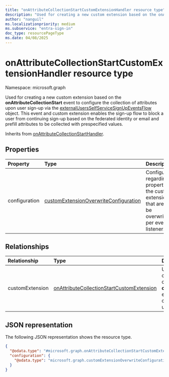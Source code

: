 ```yaml
---
title: "onAttributeCollectionStartCustomExtensionHandler resource type"
description: "Used for creating a new custom extension based on the onAttributeCollectionStart event to configure the collection of attributes upon user sign-up."
author: "nanguil"
ms.localizationpriority: medium
ms.subservice: "entra-sign-in"
doc_type: resourcePageType
ms.date: 04/08/2025
---
```


# onAttributeCollectionStartCustomExtensionHandler resource type

Namespace: microsoft.graph

Used for creating a new custom extension based on the **onAttributeCollectionStart** event to configure the collection of attributes upon user sign-up via the [externalUsersSelfServiceSignUpEventsFlow](../resources/externalUsersSelfServiceSignUpEventsFlow.md) object. This event and custom extension enables the sign-up flow to block a user from continuing sign-up based on the federated identity or email and prefill attributes to be collected with prespecified values. 

Inherits from [onAttributeCollectionStartHandler](../resources/onattributecollectionstarthandler.md).

## Properties
|Property|Type|Description|
|:---|:---|:---|
|configuration|[customExtensionOverwriteConfiguration](../resources/customextensionoverwriteconfiguration.md)|Configuration regarding properties of the custom extension that are can be overwritten per event listener.|

## Relationships
|Relationship|Type|Description|
|:---|:---|:---|
|customExtension|[onAttributeCollectionStartCustomExtension](../resources/onattributecollectionstartcustomextension.md)|Used for creating a new custom extension based on the **onAttributeCollectionStart** event to configure the collection of attributes upon user sign-up.|

## JSON representation
The following JSON representation shows the resource type.
<!-- {
  "blockType": "resource",
  "@odata.type": "microsoft.graph.onAttributeCollectionStartCustomExtensionHandler"
}
-->
``` json
{
  "@odata.type": "#microsoft.graph.onAttributeCollectionStartCustomExtensionHandler",
  "configuration": {
    "@odata.type": "microsoft.graph.customExtensionOverwriteConfiguration"
  }
}
```

